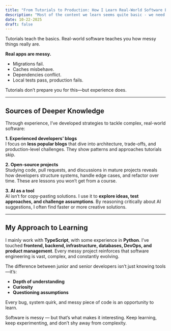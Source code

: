 ```yaml
---
title: "From Tutorials to Production: How I Learn Real-World Software Engineering"
description: "Most of the content we learn seems quite basic - we need to learn much more."
date: 10-22-2025
draft: false
---
```


Tutorials teach the basics. Real-world software teaches you how messy things really are.

**Real apps are messy.**

- Migrations fail.
- Caches misbehave.
- Dependencies conflict.
- Local tests pass, production fails.

Tutorials don’t prepare you for this—but experience does.

---

## Sources of Deeper Knowledge

Through experience, I’ve developed strategies to tackle complex, real-world software:

**1. Experienced developers’ blogs**  
I focus on **less popular blogs** that dive into architecture, trade-offs, and production-level challenges. They show patterns and approaches tutorials skip.

**2. Open-source projects**  
Studying code, pull requests, and discussions in mature projects reveals how developers structure systems, handle edge cases, and refactor over time. These are lessons you won’t get from a course.

**3. AI as a tool**  
AI isn’t for copy-pasting solutions. I use it to **explore ideas, test approaches, and challenge assumptions**. By reasoning critically about AI suggestions, I often find faster or more creative solutions.

---

## My Approach to Learning

I mainly work with **TypeScript**, with some experience in **Python**. I’ve touched **frontend, backend, infrastructure, databases, DevOps, and product management**. Every messy project reinforces that software engineering is vast, complex, and constantly evolving.

The difference between junior and senior developers isn’t just knowing tools—it’s:

- **Depth of understanding**
- **Curiosity**
- **Questioning assumptions**

Every bug, system quirk, and messy piece of code is an opportunity to learn.

Software is messy — but that’s what makes it interesting. Keep learning, keep experimenting, and don’t shy away from complexity.
